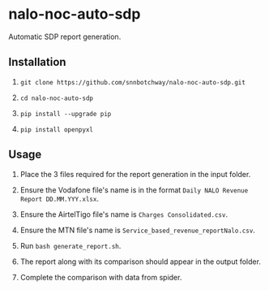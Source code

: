 # nalo-noc-auto-sdp

Automatic SDP report generation.

## Installation

1. `git clone https://github.com/snnbotchway/nalo-noc-auto-sdp.git`

2. `cd nalo-noc-auto-sdp`

3. `pip install --upgrade pip`

4. `pip install openpyxl`

## Usage

1. Place the 3 files required for the report generation in the input folder.

2. Ensure the Vodafone file's name is in the format `Daily NALO Revenue Report DD.MM.YYY.xlsx`.

3. Ensure the AirtelTigo file's name is `Charges Consolidated.csv`.

4. Ensure the MTN file's name is `Service_based_revenue_reportNalo.csv`.

5. Run `bash generate_report.sh`.

6. The report along with its comparison should appear in the output folder.

7. Complete the comparison with data from spider.
